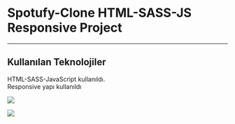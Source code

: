 <h1>Spotufy-Clone HTML-SASS-JS Responsive Project</h1>

<hr>

<h2>Kullanılan Teknolojiler</h2>

<p>HTML-SASS-JavaScript kullanıldı. </br> Responsive yapı kullanıldı</p>

![](/gif/mobile.gif)

![](/gif/mobile-1.gif)
